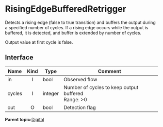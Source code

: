 # RisingEdgeBufferedRetrigger

Detects a rising edge \(false to true transition\) and buffers the output during a specified number of cycles. If a rising edge occurs while the output is buffered, it is detected, and buffer is extended by number of cycles.

Output value at first cycle is false.

## Interface

|Name|Kind|Type|Comment|
|----|:--:|----|-------|
|in|I|bool|Observed flow|
|cycles|I|integer|Number of cycles to keep output buffered<br>Range: \>0|
|out|O|bool|Detection flag|

**Parent topic:**[Digital](../../libraries/digital/digital.md)

